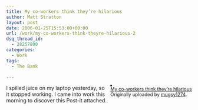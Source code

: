 ```yaml
---
title: My co-workers think they’re hilarious
author: Matt Stratton
layout: post
date: 2006-01-25T15:53:00+00:00
url: /work/my-co-workers-think-theyre-hilarious-2
dsq_thread_id:
  - 28257800
categories:
  - Work
tags:
  - The Bank

---
```

<div style="float:right;margin-left:10px;margin-bottom:10px;">
  <a href="http://www.flickr.com/photos/mugsy/91022980/" title="photo sharing"><img src="http://static.flickr.com/38/91022980_0292024fe6_m.jpg" alt="" style="border:solid 2px #000000;" /></a> <br /> <span style="font-size:.9em;margin-top:0;"> <a href="http://www.flickr.com/photos/mugsy/91022980/">My co-workers think they&#8217;re hilarious</a> <br /> Originally uploaded by <a href="http://www.flickr.com/people/mugsy/">mugsy1274</a>. </span>
</div>

I spilled juice on my laptop yesterday, so it stopped working. I came into work this morning to discover this Post-it attached.